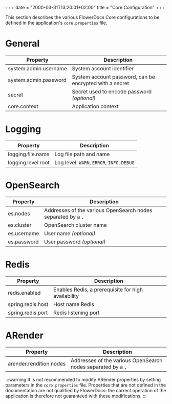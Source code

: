 +++
date = "2000-03-31T13:20:01+02:00"
title = "Core Configuration"
+++

This section describes the various FlowerDocs Core configurations to be defined in the application's `core.properties` file.


# General

|Property			   |	  Description														|
|----------------------|------------------------------------------------------------------------|
|system.admin.username |System account identifier											|
|system.admin.password |System account password, can be encrypted with a secret			|
|secret				   |Secret used to encode password *(optional)*				|
|core.context		   |Application context												|


# Logging

|Property			|	  Description														|
|-------------------|-----------------------------------------------------------------------|
|logging.file.name  |Log file path and name										|
|logging.level.root |Log level: `WARN`, `ERROR`, `INFO`, `DEBUG`					|

# OpenSearch

|Property  |	  Description														|
|-----------|-----------------------------------------------------------------------|
|es.nodes   |Addresses of the various OpenSearch nodes separated by a ``,``      |
|es.cluster |OpenSearch cluster name											|
|es.username|User name *(optional)*									|
|es.password|User password *(optional)*							|


# Redis

|Property		  |	  Description														|
|-----------------|---------------------------------------------------------------------|
|redis.enabled    |Enables Redis, a prerequisite for high availability 	    |
|spring.redis.host|Host name Redis														|
|spring.redis.port|Redis listening port												|

# ARender

|Property					   |	  Description	   											   |
|------------------------------|-------------------------------------------------------------------|
|arender.rendition.nodes	   |Addresses of the various OpenSearch nodes separated by a ``,`` |

:::warning
It is not recommended to modify ARender properties by setting parameters in the `core.properties` file. Properties that are not defined in the documentation are not qualified by FlowerDocs: the correct operation of the application is therefore not guaranteed with these modifications.
:::